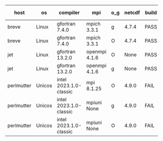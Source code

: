 

| host     | os       | compiler                              | mpi                      | o_g        | netcdf        | build       | u_pass          | u_fail          | s_pass            | s_fail            | e_pass             | e_fail             | nuopc_pass       | nuopc_fail       | artifacts link          |
|----------|----------|---------------------------------------|--------------------------|------------|---------------|-------------|-----------------|-----------------|-------------------|-------------------|--------------------|--------------------|------------------|------------------|-------------------------|
| breve | Linux | gfortran 7.4.0 | mpich 3.3.1  | g | 4.7.4  | PASS | 14198 | 0 | 51 | 0 | 80 | 0 | 58 | 0 | <a href="https://github.com/esmf-org/esmf-test-artifacts/tree/585564c4959694d549efe19b5219071c796b95a3/develop/gfortran/7.4.0/g/mpich/3.3.1" target="_blank">585564c</a> | 
| breve | Linux | gfortran 7.4.0 | mpich 3.3.1  | O | 4.7.4  | PASS | 14198 | 0 | 51 | 0 | 80 | 0 | 58 | 0 | <a href="https://github.com/esmf-org/esmf-test-artifacts/tree/7207941850ea7e1dc0110e3e0c869593f0d4741a/develop/gfortran/7.4.0/O/mpich/3.3.1" target="_blank">7207941</a> | 
| jet | Linux | gfortran 13.2.0 | openmpi 4.1.6  | O | None  | PASS | 14198 | 0 | 51 | 0 | 80 | 0 | 57 | 0 | <a href="https://github.com/esmf-org/esmf-test-artifacts/tree/c302536f9bc3a9e7330ee31ffb3389cf8a478f67/develop/gfortran/13.2.0/O/openmpi/4.1.6" target="_blank">c302536</a> | 
| jet | Linux | gfortran 13.2.0 | openmpi 4.1.6  | g | None  | PASS | 14198 | 0 | 51 | 0 | 80 | 0 | 57 | 0 | <a href="https://github.com/esmf-org/esmf-test-artifacts/tree/8c83a42e3f05b7c42326fdf76ea4528f88a9a413/develop/gfortran/13.2.0/g/openmpi/4.1.6" target="_blank">8c83a42</a> | 
| perlmutter | Unicos | intel 2023.1.0-classic | mpi 8.1.25  | O | 4.9.0  | FAIL | None | None | None | None | None | None | None | None | <a href="https://github.com/esmf-org/esmf-test-artifacts/tree/08a43d13e006bbbb70d7388755887a86a3a22f8f/develop/intel/2023.1.0-classic/O/mpi/8.1.25" target="_blank">08a43d1</a> | 
| perlmutter | Unicos | intel 2023.1.0-classic | mpiuni None  | g | 4.9.0  | FAIL | None | None | None | None | None | None | None | None | <a href="https://github.com/esmf-org/esmf-test-artifacts/tree/8b1bc574cc63cf5f618aa661ac39a6357e08ab95/develop/intel/2023.1.0-classic/g/mpiuni/None" target="_blank">8b1bc57</a> | 
| perlmutter | Unicos | intel 2023.1.0-classic | mpiuni None  | O | 4.9.0  | FAIL | None | None | None | None | None | None | None | None | <a href="https://github.com/esmf-org/esmf-test-artifacts/tree/e3ad9b6aff3cda308b3adece56ab99063d3801d3/develop/intel/2023.1.0-classic/O/mpiuni/None" target="_blank">e3ad9b6</a> | 

